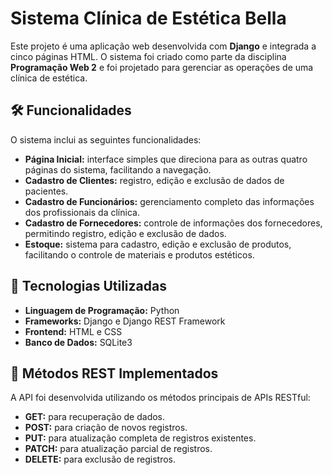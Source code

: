 # Sistema Clínica de Estética Bella

Este projeto é uma aplicação web desenvolvida com **Django** e integrada a cinco páginas HTML. O sistema foi criado como parte da disciplina **Programação Web 2** e foi projetado para gerenciar as operações de uma clínica de estética.

## 🛠️ Funcionalidades

O sistema inclui as seguintes funcionalidades:

- **Página Inicial:** interface simples que direciona para as outras quatro páginas do sistema, facilitando a navegação.
- **Cadastro de Clientes:** registro, edição e exclusão de dados de pacientes.
- **Cadastro de Funcionários:** gerenciamento completo das informações dos profissionais da clínica.
- **Cadastro de Fornecedores:** controle de informações dos fornecedores, permitindo registro, edição e exclusão de dados.
- **Estoque:** sistema para cadastro, edição e exclusão de produtos, facilitando o controle de materiais e produtos estéticos.

## 🔧 Tecnologias Utilizadas

- **Linguagem de Programação:** Python
- **Frameworks:** Django e Django REST Framework
- **Frontend:** HTML e CSS
- **Banco de Dados:** SQLite3

## 🚀 Métodos REST Implementados

A API foi desenvolvida utilizando os métodos principais de APIs RESTful:
- **GET:** para recuperação de dados.
- **POST:** para criação de novos registros.
- **PUT:** para atualização completa de registros existentes.
- **PATCH:** para atualização parcial de registros.
- **DELETE:** para exclusão de registros.
